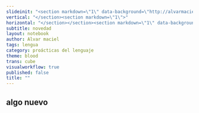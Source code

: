 ```yaml
---
slideinit: "<section markdown=\"1\" data-background=\"http://alvarmaciel.github.io/pruebapp/img/slidebackground.png\"><section markdown=\"1\">"
vertical: "</section><section markdown=\"1\">"
horizontal: "</section></section><section markdown=\"1\" data-background=\"http://alvarmaciel.github.io/pruebapp/img/slidebackground.png\"><section markdown=\"1\">"
subtitle: novedad
layout: notebook
author: Alvar maciel
tags: lengua
category: proácticas del lenguaje
theme: blood
trans: cube
visualworkflow: true
published: false
title: ""
---
```


## algo nuevo